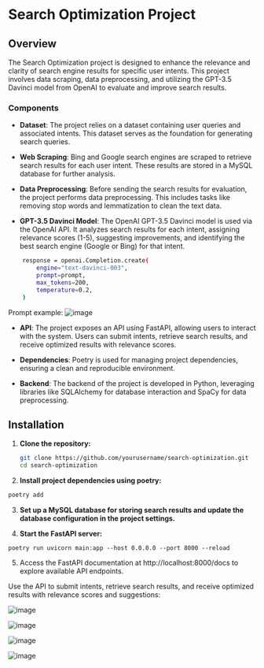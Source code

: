 # Search Optimization Project

## Overview

The Search Optimization project is designed to enhance the relevance and clarity of search engine results for specific user intents. This project involves data scraping, data preprocessing, and utilizing the GPT-3.5 Davinci model from OpenAI to evaluate and improve search results.

### Components

- **Dataset**: The project relies on a dataset containing user queries and associated intents. This dataset serves as the foundation for generating search queries.

- **Web Scraping**: Bing and Google search engines are scraped to retrieve search results for each user intent. These results are stored in a MySQL database for further analysis.

- **Data Preprocessing**: Before sending the search results for evaluation, the project performs data preprocessing. This includes tasks like removing stop words and lemmatization to clean the text data.

- **GPT-3.5 Davinci Model**: The OpenAI GPT-3.5 Davinci model is used via the OpenAI API. It analyzes search results for each intent, assigning relevance scores (1-5), suggesting improvements, and identifying the best search engine (Google or Bing) for that intent.

```bash
    response = openai.Completion.create(
        engine="text-davinci-003",
        prompt=prompt,
        max_tokens=200,
        temperature=0.2,
    )
```
Prompt example: ![image](https://github.com/ErikaMelt/search_engine_optimization/assets/104458004/e5b0a5f6-4e34-41bf-b015-68316b2988ec)

- **API**: The project exposes an API using FastAPI, allowing users to interact with the system. Users can submit intents, retrieve search results, and receive optimized results with relevance scores.

- **Dependencies**: Poetry is used for managing project dependencies, ensuring a clean and reproducible environment.

- **Backend**: The backend of the project is developed in Python, leveraging libraries like SQLAlchemy for database interaction and SpaCy for data preprocessing.

## Installation

1. **Clone the repository:**

   ```bash
   git clone https://github.com/yourusername/search-optimization.git
   cd search-optimization
   
2. **Install project dependencies using poetry:**
```bash
poetry add
```

3. **Set up a MySQL database for storing search results and update the database configuration in the project settings.**

4. **Start the FastAPI server:**
```
poetry run uvicorn main:app --host 0.0.0.0 --port 8000 --reload
```

5. Access the FastAPI documentation at http://localhost:8000/docs to explore available API endpoints.

Use the API to submit intents, retrieve search results, and receive optimized results with relevance scores and suggestions:

![image](https://github.com/ErikaMelt/search_engine_optimization/assets/104458004/68ae8ffe-6187-4e3f-8f3a-edceab0a4003)

![image](https://github.com/ErikaMelt/search_engine_optimization/assets/104458004/8ab92249-3c68-4b9e-acb0-7b26eac6df8d)

![image](https://github.com/ErikaMelt/search_engine_optimization/assets/104458004/5448b3dc-ea13-42f5-b223-70cd80277531)

![image](https://github.com/ErikaMelt/search_engine_optimization/assets/104458004/3785ea34-8e97-4ce0-b979-ca031e4a28e9)



